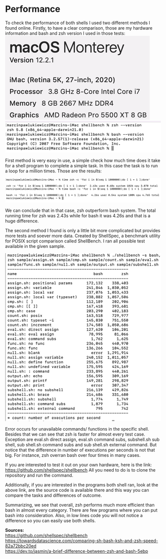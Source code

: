 # Performance

To check the performance of both shells I used two different methods I found online. Firstly, to have a clear comparison, those are my hardware information and bash and zsh version I used in those tests:  
![](images/ios_spec.png)    
![](images/ver_zsh.png)  

First method is very easy in use, a simple check how much time does it take for a shell program to complete a simple task. In this case the task is to run a loop for a million times. Those are the results:

![](images/bench1_zsh.png)

We can conclude that in that case, zsh outperform bash system. The total running time for zsh was 2.43s while for bash it was 4.26s and that is a huge difference.

The second method I found is only a little bit more complicated but provides more tests and soever more data. Created by ShellSpec, a benchmark utility for POSIX script comparison called ShellBench. I ran all possible test available in the given sample.

![](images/bench2_zsh.png)

Error occurs for unavailable commands/ functions in the specific shell. Besides that we can see that zsh is faster for almost every test case. Exception are eval.sh direct assign, eval.sh command subs, subshell.sh sub shell, sub shell.sh command subs and sub shell.sh external command. But notice that the difference in number of executions per seconds is not that big. For instance, zsh overran bash over four times in many cases. 

If you are interested to test it out on your own hardware, here is the link: https://github.com/shellspec/shellbench 
All you need to do is to clone the repository and run the command.

Additionally, if you are interested in the programs both shell ran, look at the above link, are the source code is available there and this way you can compare the tasks and differences of outcome.

Summarizing, we see that overall, zsh performs much more efficient than bash in almost every category. There are few programs where you can put bash into consideration. Also, in low lines code you will not notice a difference so you can easily use both shells. 

**Sources:**  
https://github.com/shellspec/shellbench  
https://towardsdatascience.com/comparing-sh-bash-ksh-and-zsh-speed-82a72bbc20ed  
https://dev.to/jasmin/a-brief-difference-between-zsh-and-bash-5ebp  
